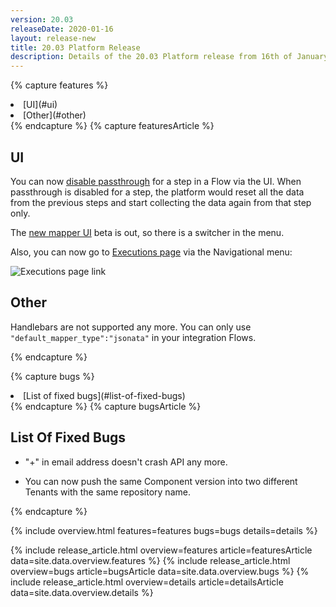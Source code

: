 ```yaml
---
version: 20.03
releaseDate: 2020-01-16
layout: release-new
title: 20.03 Platform Release
description: Details of the 20.03 Platform release from 16th of January 2020
---
```


<!-- ------------------------------------------------------------ -->
<!-- Features Overview -->
<!-- ------------------------------------------------------------ -->
{% capture features %}
<li class="overview__go" markdown="1">
[UI](#ui)
</li>
<li class="overview__go" markdown="1">
[Other](#other)
</li>
{% endcapture %}
<!-- ------------------------------------------------------------ -->
<!-- Features Article -->
<!-- ------------------------------------------------------------ -->
{% capture featuresArticle %}
<div id="features" class="article__content" markdown="1">


## UI

You can now [disable passthrough](/guides/disabling-passthrough.html) for a step in a Flow via the UI. When passthrough is disabled for a step, the platform would reset all the data from the previous steps and start collecting the data again from that step only.

The [new mapper UI](/guides/new-mapper.html) beta is out, so there is a switcher in the menu.

Also, you can now go to [Executions page](/getting-started/executions.html) via the Navigational menu:

![Executions page link](/assets/img/RN/20,03/executionspagelink.png)


## Other

Handlebars are not supported any more. You can only use `"default_mapper_type":"jsonata"` in your integration Flows.


</div>
{% endcapture %}

<!-- ------------------------------------------------------------ -->
<!-- Bugs Overview -->
<!-- ------------------------------------------------------------ -->
{% capture bugs %}
<li class="overview__go" markdown="1">
  [List of fixed bugs](#list-of-fixed-bugs)
</li>
{% endcapture %}
<!-- ------------------------------------------------------------ -->
<!-- Bugs Article -->
<!-- ------------------------------------------------------------ -->
{% capture bugsArticle %}
<div id="bugs" class="article__content" markdown="1">

## List Of Fixed Bugs

- "+" in email address doesn't crash API any more.

- You can now push the same Component version into two different Tenants with the same repository name.

</div>
{% endcapture %}



<!-- ------------------------------------------------------------ -->
<!-- Include Release Overview -->
<!-- ------------------------------------------------------------ -->
{% include overview.html features=features bugs=bugs details=details %}

<!-- ------------------------------------------------------------ -->
<!-- Include Features Article -->
<!-- ------------------------------------------------------------ -->
{% include release_article.html overview=features article=featuresArticle data=site.data.overview.features %}
{% include release_article.html overview=bugs article=bugsArticle data=site.data.overview.bugs %}
{% include release_article.html overview=details article=detailsArticle data=site.data.overview.details %}
